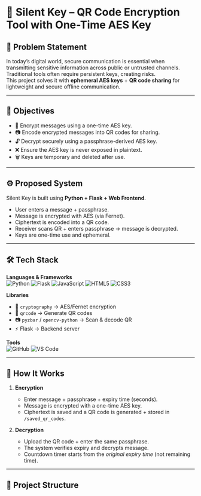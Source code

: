 

# 🔐 Silent Key – QR Code Encryption Tool with One-Time AES Key

## 📌 Problem Statement  
In today’s digital world, secure communication is essential when transmitting sensitive information across public or untrusted channels.  
Traditional tools often require persistent keys, creating risks.  
This project solves it with **ephemeral AES keys** + **QR code sharing** for lightweight and secure offline communication.

---

## 🎯 Objectives
- 🔑 Encrypt messages using a one-time AES key.  
- 📷 Encode encrypted messages into QR codes for sharing.  
- 🔓 Decrypt securely using a passphrase-derived AES key.  
- ❌ Ensure the AES key is never exposed in plaintext.  
- 🗑️ Keys are temporary and deleted after use.  

---

## ⚙️ Proposed System
Silent Key is built using **Python + Flask + Web Frontend**.  
- User enters a message + passphrase.  
- Message is encrypted with AES (via Fernet).  
- Ciphertext is encoded into a QR code.  
- Receiver scans QR + enters passphrase → message is decrypted.  
- Keys are one-time use and ephemeral.  

---

## 🛠️ Tech Stack

**Languages & Frameworks**  
![Python](https://img.shields.io/badge/Python-3776AB?logo=python&logoColor=white)
![Flask](https://img.shields.io/badge/Flask-000000?logo=flask&logoColor=white)
![JavaScript](https://img.shields.io/badge/JavaScript-F7DF1E?logo=javascript&logoColor=black)
![HTML5](https://img.shields.io/badge/HTML-E34F26?logo=html5&logoColor=white)
![CSS3](https://img.shields.io/badge/CSS3-1572B6?logo=css3&logoColor=white)

**Libraries**  
- 🔐 `cryptography` → AES/Fernet encryption  
- 🧾 `qrcode` → Generate QR codes  
- 📷 `pyzbar` / `opencv-python` → Scan & decode QR  
- ⚡ Flask → Backend server  

**Tools**  
![GitHub](https://img.shields.io/badge/GitHub-181717?logo=github&logoColor=white)
![VS Code](https://img.shields.io/badge/VS%20Code-007ACC?logo=visualstudiocode&logoColor=white)

---

## 🚀 How It Works

1. **Encryption**
   - Enter message + passphrase + expiry time (seconds).
   - Message is encrypted with a one-time AES key.
   - Ciphertext is saved and a QR code is generated + stored in `/saved_qr_codes`.

2. **Decryption**
   - Upload the QR code + enter the same passphrase.
   - The system verifies expiry and decrypts message.
   - Countdown timer starts from the *original expiry time* (not remaining time).  

---

## 📂 Project Structure
